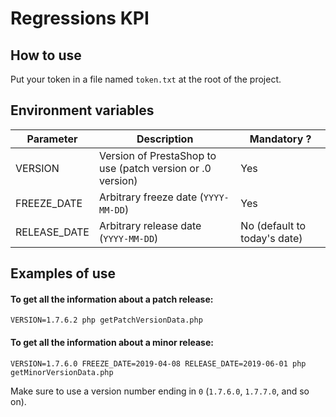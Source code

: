 # Regressions KPI

## How to use

Put your token in a file named `token.txt` at the root of the project.

## Environment variables

| Parameter   | Description      | Mandatory ? |
|-------------|----------------- | ------------|
| VERSION     | Version of PrestaShop to use (patch version or .0 version) | Yes |
| FREEZE_DATE | Arbitrary freeze date (`YYYY-MM-DD`) | Yes |
| RELEASE_DATE | Arbitrary release date (`YYYY-MM-DD`) | No (default to today's date) |

## Examples of use

#### To get all the information about a patch release:
```shell script
VERSION=1.7.6.2 php getPatchVersionData.php
```

#### To get all the information about a minor release:
```shell script
VERSION=1.7.6.0 FREEZE_DATE=2019-04-08 RELEASE_DATE=2019-06-01 php getMinorVersionData.php
```
Make sure to use a version number ending in `0` (`1.7.6.0`, `1.7.7.0`, and so on).
